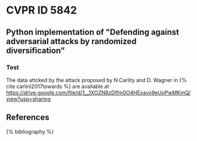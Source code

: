 # CVPR ID 5842 

## Python implementation of "Defending against adversarial attacks by randomized diversification"

### Test

The data attcked by the attack proposed by N.Carlity and D. Wagner in {% cite carlini2017towards %} are available at https://drive.google.com/file/d/1__1XOZN8zDIfm0O4HExavx9eUoPwMKmQ/view?usp=sharing


References
----------

{% bibliography %}
